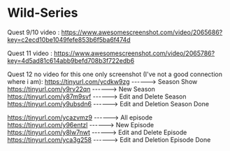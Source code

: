 # Wild-Series

Quest 9/10 video :
https://www.awesomescreenshot.com/video/2065686?key=c2ecd10be1049fefe853b6f5ba6f474d

Quest 11 video :
https://www.awesomescreenshot.com/video/2065786?key=4d5ad81c614abb9befd708b3f722edb6


Quest 12 no video for this one only screenshot (I've not a good connection where i am):
https://tinyurl.com/ycdkw9zg ------> Season Show
https://tinyurl.com/y9rv22qn ------> New Season
https://tinyurl.com/y87m9svf ------> Edit and Delete Season
https://tinyurl.com/y9ubsdn6 ------> Edit and Deletion Season Done


https://tinyurl.com/ycazvmz9 ------> All episode
https://tinyurl.com/y96entzl ------> New Episode
https://tinyurl.com/y8lw7nwt ------> Edit and Delete Episode
https://tinyurl.com/yca3g258 ------> Edit and Deletion Episode Done
